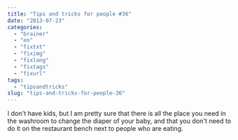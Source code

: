```yaml
---
title: "Tips and tricks for people #36"
date: "2013-07-23"
categories: 
  - "brainer"
  - "en"
  - "fixtxt"
  - "fiximg"
  - "fixlang"
  - "fixtags"
  - "fixurl"
tags: 
  - "tipsandtricks"
slug: "tips-and-tricks-for-people-36"
---
```


I don't have kids, but I am pretty sure that there is all the place you need in the washroom to change the diaper of your baby, and that you don't need to do it on the restaurant bench next to people who are eating.
